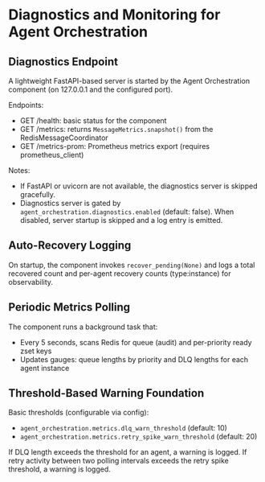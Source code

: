 # Diagnostics and Monitoring for Agent Orchestration

## Diagnostics Endpoint

A lightweight FastAPI-based server is started by the Agent Orchestration component (on 127.0.0.1 and the configured port).

Endpoints:

- GET /health: basic status for the component
- GET /metrics: returns `MessageMetrics.snapshot()` from the RedisMessageCoordinator
- GET /metrics-prom: Prometheus metrics export (requires prometheus_client)

Notes:

- If FastAPI or uvicorn are not available, the diagnostics server is skipped gracefully.
- Diagnostics server is gated by `agent_orchestration.diagnostics.enabled` (default: false). When disabled, server startup is skipped and a log entry is emitted.

## Auto-Recovery Logging

On startup, the component invokes `recover_pending(None)` and logs a total recovered count and per-agent recovery counts (type:instance) for observability.

## Periodic Metrics Polling

The component runs a background task that:

- Every 5 seconds, scans Redis for queue (audit) and per-priority ready zset keys
- Updates gauges: queue lengths by priority and DLQ lengths for each agent instance

## Threshold-Based Warning Foundation

Basic thresholds (configurable via config):

- `agent_orchestration.metrics.dlq_warn_threshold` (default: 10)
- `agent_orchestration.metrics.retry_spike_warn_threshold` (default: 20)

If DLQ length exceeds the threshold for an agent, a warning is logged.
If retry activity between two polling intervals exceeds the retry spike threshold, a warning is logged.
